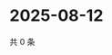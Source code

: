 # 2025-08-12

共 0 条

<!-- BEGIN ZHIHUQUESTIONS -->
<!-- 最后更新时间 Tue Aug 12 2025 22:12:38 GMT+0800 (China Standard Time) -->

<!-- END ZHIHUQUESTIONS -->
